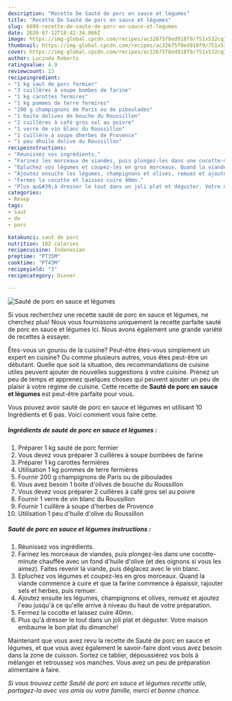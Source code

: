 ```yaml
---
description: "Recette De Sauté de porc en sauce et légumes"
title: "Recette De Sauté de porc en sauce et légumes"
slug: 6699-recette-de-saute-de-porc-en-sauce-et-legumes
date: 2020-07-12T18:42:34.866Z
image: https://img-global.cpcdn.com/recipes/ac32675f8ed918f9/751x532cq70/saute-de-porc-en-sauce-et-legumes-photo-principale-de-la-recette.jpg
thumbnail: https://img-global.cpcdn.com/recipes/ac32675f8ed918f9/751x532cq70/saute-de-porc-en-sauce-et-legumes-photo-principale-de-la-recette.jpg
cover: https://img-global.cpcdn.com/recipes/ac32675f8ed918f9/751x532cq70/saute-de-porc-en-sauce-et-legumes-photo-principale-de-la-recette.jpg
author: Lucinda Roberts
ratingvalue: 4.9
reviewcount: 13
recipeingredient:
- "1 kg saut de porc fermier"
- "3 cuillères à soupe bombes de farine"
- "1 kg carottes fermires"
- "1 kg pommes de terre fermires"
- "200 g champignons de Paris ou de piboulades"
- "1 boite dolives de bouche du Roussillon"
- "2 cuillères à café gros sel au poivre"
- "1 verre de vin blanc du Roussillon"
- "1 cuillère à soupe dherbes de Provence"
- "1 peu dhuile dolive du Roussillon"
recipeinstructions:
- "Réunissez vos ingrédients."
- "Farinez les morceaux de viandes, puis plongez-les dans une cocotte-minute chauffée avec un fond d&#39;huile d&#39;olive (et des oignons si vous les aimez). Faites revenir la viande, puis déglacez avec le vin blanc."
- "Epluchez vos légumes et coupez-les en gros morceaux. Quand la viande commence à cuire et que la farine commence à épaissir, rajouter sels et herbes, puis remuer."
- "Ajoutez ensuite les légumes, champignons et olives, remuez et ajoutez l&#39;eau jusqu&#39;à ce qu&#39;elle arrive à niveau du haut de votre préparation."
- "Fermez la cocotte et laissez cuire 40mn."
- "Plus qu&#39;à dresser le tout dans un joli plat et déguster. Votre maison embaume le bon plat du dimanche!"
categories:
- Resep
tags:
- saut
- de
- porc

katakunci: saut de porc 
nutrition: 182 calories
recipecuisine: Indonesian
preptime: "PT35M"
cooktime: "PT43M"
recipeyield: "3"
recipecategory: Dinner

---
```



![Sauté de porc en sauce et légumes](https://img-global.cpcdn.com/recipes/ac32675f8ed918f9/751x532cq70/saute-de-porc-en-sauce-et-legumes-photo-principale-de-la-recette.jpg)

Si vous recherchez une recette sauté de porc en sauce et légumes, ne cherchez plus! Nous vous fournissons uniquement la recette parfaite sauté de porc en sauce et légumes ici. Nous avons également une grande variété de recettes à essayer.

Êtes-vous un gourou de la cuisine? Peut-être êtes-vous simplement un expert en cuisine? Ou comme plusieurs autres, vous êtes peut-être un débutant. Quelle que soit la situation, des recommandations de cuisine utiles peuvent ajouter de nouvelles suggestions à votre cuisine. Prenez un peu de temps et apprenez quelques choses qui peuvent ajouter un peu de plaisir à votre régime de cuisine. Cette recette de <strong> Sauté de porc en sauce et légumes </strong> est peut-être parfaite pour vous.

<!--inarticleads1-->

Vous pouvez avoir sauté de porc en sauce et légumes en utilisant 10 Ingrédients et 6 pas. Voici comment vous faire cette.

##### Ingrédients de sauté de porc en sauce et légumes :

1. Préparer 1 kg sauté de porc fermier
1. Vous devez vous préparer 3 cuillères à soupe bombées de farine
1. Préparer 1 kg carottes fermières
1. Utilisation 1 kg pommes de terre fermières
1. Fournir 200 g champignons de Paris ou de piboulades
1. Vous avez besoin 1 boite d&#39;olives de bouche du Roussillon
1. Vous devez vous préparer 2 cuillères à café gros sel au poivre
1. Fournir 1 verre de vin blanc du Roussillon
1. Fournir 1 cuillère à soupe d&#39;herbes de Provence
1. Utilisation 1 peu d&#39;huile d&#39;olive du Roussillon




<!--inarticleads2-->

##### Sauté de porc en sauce et légumes instructions :

1. Réunissez vos ingrédients.
1. Farinez les morceaux de viandes, puis plongez-les dans une cocotte-minute chauffée avec un fond d&#39;huile d&#39;olive (et des oignons si vous les aimez). Faites revenir la viande, puis déglacez avec le vin blanc.
1. Epluchez vos légumes et coupez-les en gros morceaux. Quand la viande commence à cuire et que la farine commence à épaissir, rajouter sels et herbes, puis remuer.
1. Ajoutez ensuite les légumes, champignons et olives, remuez et ajoutez l&#39;eau jusqu&#39;à ce qu&#39;elle arrive à niveau du haut de votre préparation.
1. Fermez la cocotte et laissez cuire 40mn.
1. Plus qu&#39;à dresser le tout dans un joli plat et déguster. Votre maison embaume le bon plat du dimanche!




<!--inarticleads1-->

<p>
Maintenant que vous avez revu la recette de Sauté de porc en sauce et légumes, et que vous avez également le savoir-faire dont vous avez besoin dans la zone de cuisson. Sortez ce tablier, dépoussiérez vos bols à mélanger et retroussez vos manches. Vous avez un peu de préparation alimentaire à faire.
</p>

<p>
<i>Si vous trouvez cette Sauté de porc en sauce et légumes recette utile, partagez-la avec vos amis ou votre famille, merci et bonne chance.</i>
</p>
